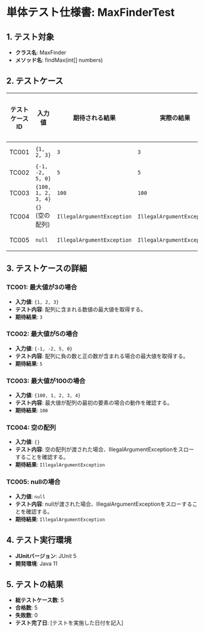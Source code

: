 # 単体テスト仕様書: MaxFinderTest

## 1. テスト対象
- **クラス名**: MaxFinder
- **メソッド名**: findMax(int[] numbers)

## 2. テストケース

| テストケースID | 入力値               | 期待される結果               | 実際の結果               | ステータス |
|-----------------|----------------------|------------------------------|--------------------------|------------|
| TC001           | `{1, 2, 3}`          | `3`                          | `3`                      | 合格       |
| TC002           | `{-1, -2, 5, 0}`     | `5`                          | `5`                      | 合格       |
| TC003           | `{100, 1, 2, 3, 4}`  | `100`                        | `100`                    | 合格       |
| TC004           | `{}` (空の配列)      | `IllegalArgumentException`   | `IllegalArgumentException`| 合格       |
| TC005           | `null`               | `IllegalArgumentException`   | `IllegalArgumentException`| 合格       |

## 3. テストケースの詳細

### TC001: 最大値が3の場合
- **入力値**: `{1, 2, 3}`
- **テスト内容**: 配列に含まれる数値の最大値を取得する。
- **期待結果**: `3`

### TC002: 最大値が5の場合
- **入力値**: `{-1, -2, 5, 0}`
- **テスト内容**: 配列に負の数と正の数が含まれる場合の最大値を取得する。
- **期待結果**: `5`

### TC003: 最大値が100の場合
- **入力値**: `{100, 1, 2, 3, 4}`
- **テスト内容**: 最大値が配列の最初の要素の場合の動作を確認する。
- **期待結果**: `100`

### TC004: 空の配列
- **入力値**: `{}`
- **テスト内容**: 空の配列が渡された場合、IllegalArgumentExceptionをスローすることを確認する。
- **期待結果**: `IllegalArgumentException`

### TC005: nullの場合
- **入力値**: `null`
- **テスト内容**: nullが渡された場合、IllegalArgumentExceptionをスローすることを確認する。
- **期待結果**: `IllegalArgumentException`

## 4. テスト実行環境
- **JUnitバージョン**: JUnit 5
- **開発環境**: Java 11

## 5. テストの結果
- **総テストケース数**: 5
- **合格数**: 5
- **失敗数**: 0
- **テスト完了日**: [テストを実施した日付を記入]
